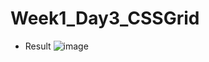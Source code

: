 # Week1_Day3_CSSGrid
- Result 
![image](https://user-images.githubusercontent.com/72529306/136674675-c1ea2186-e91f-4f30-b84c-67ca42085006.png)

